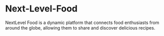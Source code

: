 # Next-Level-Food
NextLevel Food is a dynamic platform that connects food enthusiasts from around the globe, allowing them to share and discover delicious recipes.
